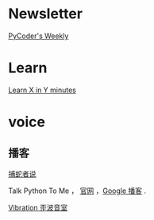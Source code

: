 # Newsletter

[PyCoder's Weekly](https://pycoders.com/)



# Learn

[Learn X in Y minutes](https://learnxinyminutes.com/)



# voice

## 播客

[捕蛇者说](https://pythonhunter.org/)



Talk Python To Me ， [官网](https://talkpython.fm/episodes/all) ，[Google 播客](https://podcasts.google.com/feed/aHR0cHM6Ly90YWxrcHl0aG9uLmZtL2VwaXNvZGVzL3Jzcw?sa=X&ved=0CAMQ4aUDahgKEwiYoIC9n5DzAhUAAAAAHQAAAAAQpQU)  .

[Vibration 歪波音室](https://vibration-radio.com/)

